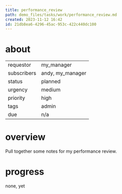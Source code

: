```yaml
---
title: performance_review
path: demo_files/tasks/work/performance_review.md
created: 2023-11-12 16:42
id: 21db8ea6-4296-45ac-953c-422c440dc100
---
```


# about

|             |                  |
| ----------- | ---------------- |
| requestor   | my_manager       |
| subscribers | andy, my_manager |
| status      | planned          |
| urgency     | medium           |
| priority    | high             |
| tags        | admin            |
| due         | n/a              |

# overview

Pull together some notes for my performance review.

# progress

none, yet
